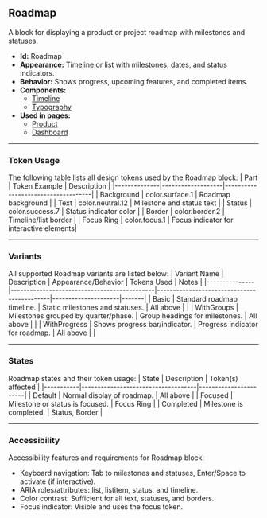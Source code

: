 ## Roadmap
A block for displaying a product or project roadmap with milestones and statuses.
- **Id:** Roadmap
- **Appearance:** Timeline or list with milestones, dates, and status indicators.
- **Behavior:** Shows progress, upcoming features, and completed items.
- **Components:**
  - [Timeline](../components/Timeline.md)
  - [Typography](../components/Typography.md)
- **Used in pages:**
  - [Product](../pages/Product.md)
  - [Dashboard](../pages/Dashboard.md)

---

### Token Usage
The following table lists all design tokens used by the Roadmap block:
| Part         | Token Example      | Description                        |
|--------------|-------------------|------------------------------------|
| Background   | color.surface.1   | Roadmap background                 |
| Text         | color.neutral.12  | Milestone and status text          |
| Status       | color.success.7   | Status indicator color             |
| Border       | color.border.2    | Timeline/list border               |
| Focus Ring   | color.focus.1     | Focus indicator for interactive elements|

---

### Variants
All supported Roadmap variants are listed below:
| Variant Name   | Description                                 | Appearance/Behavior                        | Tokens Used         | Notes |
|---------------|---------------------------------------------|--------------------------------------------|---------------------|-------|
| Basic         | Standard roadmap timeline.                   | Static milestones and statuses.            | All above           |       |
| WithGroups    | Milestones grouped by quarter/phase.         | Group headings for milestones.             | All above           |       |
| WithProgress  | Shows progress bar/indicator.                | Progress indicator for roadmap.            | All above           |       |

---

### States
Roadmap states and their token usage:
| State     | Description                        | Token(s) affected      |
|-----------|------------------------------------|-----------------------|
| Default   | Normal display of roadmap.         | All above             |
| Focused   | Milestone or status is focused.    | Focus Ring            |
| Completed | Milestone is completed.            | Status, Border        |

---

### Accessibility
Accessibility features and requirements for Roadmap block:
- Keyboard navigation: Tab to milestones and statuses, Enter/Space to activate (if interactive).
- ARIA roles/attributes: list, listitem, status, and timeline.
- Color contrast: Sufficient for all text, statuses, and borders.
- Focus indicator: Visible and uses the focus token.
